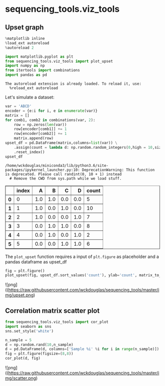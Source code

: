 
# sequencing_tools.viz_tools #


## Upset graph ##


```python
%matplotlib inline
%load_ext autoreload
%autoreload 2

import matplotlib.pyplot as plt
from sequencing_tools.viz_tools import plot_upset
import numpy as np
from itertools import combinations
import pandas as pd
```

    The autoreload extension is already loaded. To reload it, use:
      %reload_ext autoreload


Let's simulate a dataset:


```python
var = 'ABCD'
encoder = {e:i for i, e in enumerate(var)}
matrix = []
for comb1, comb2 in combinations(var, 2):
    row = np.zeros(len(var))
    row[encoder[comb1]] += 1
    row[encoder[comb2]] += 1
    matrix.append(row)
upset_df = pd.DataFrame(matrix,columns=list(var)) \
    .assign(count = lambda d: np.random.random_integers(0,high = 10,size=d.shape[0]))\
    .reset_index()
upset_df
```

    /home/wckdouglas/miniconda3/lib/python3.6/site-packages/ipykernel_launcher.py:10: DeprecationWarning: This function is deprecated. Please call randint(0, 10 + 1) instead
      # Remove the CWD from sys.path while we load stuff.





<div>
<style scoped>
    .dataframe tbody tr th:only-of-type {
        vertical-align: middle;
    }

    .dataframe tbody tr th {
        vertical-align: top;
    }

    .dataframe thead th {
        text-align: right;
    }
</style>
<table border="1" class="dataframe">
  <thead>
    <tr style="text-align: right;">
      <th></th>
      <th>index</th>
      <th>A</th>
      <th>B</th>
      <th>C</th>
      <th>D</th>
      <th>count</th>
    </tr>
  </thead>
  <tbody>
    <tr>
      <th>0</th>
      <td>0</td>
      <td>1.0</td>
      <td>1.0</td>
      <td>0.0</td>
      <td>0.0</td>
      <td>5</td>
    </tr>
    <tr>
      <th>1</th>
      <td>1</td>
      <td>1.0</td>
      <td>0.0</td>
      <td>1.0</td>
      <td>0.0</td>
      <td>10</td>
    </tr>
    <tr>
      <th>2</th>
      <td>2</td>
      <td>1.0</td>
      <td>0.0</td>
      <td>0.0</td>
      <td>1.0</td>
      <td>7</td>
    </tr>
    <tr>
      <th>3</th>
      <td>3</td>
      <td>0.0</td>
      <td>1.0</td>
      <td>1.0</td>
      <td>0.0</td>
      <td>8</td>
    </tr>
    <tr>
      <th>4</th>
      <td>4</td>
      <td>0.0</td>
      <td>1.0</td>
      <td>0.0</td>
      <td>1.0</td>
      <td>2</td>
    </tr>
    <tr>
      <th>5</th>
      <td>5</td>
      <td>0.0</td>
      <td>0.0</td>
      <td>1.0</td>
      <td>1.0</td>
      <td>6</td>
    </tr>
  </tbody>
</table>
</div>



The ```plot_upset``` function requires a input of ```plt.figure``` as placeholder and a pandas dataframe as upset_df


```python
fig = plt.figure()
plot_upset(fig, upset_df.sort_values('count'), ylab='count', matrix_to_plot_ratio=0.4, fontsize=20)
```


![png]((https://raw.githubusercontent.com/wckdouglas/sequencing_tools/master/img/upset.png)


## Correlation matrix scatter plot ##


```python
from sequencing_tools.viz_tools import cor_plot
import seaborn as sns
sns.set_style('white')

n_sample = 5
d = np.random.rand(10,n_sample)
d = pd.DataFrame(d, columns=['Sample %i' %i for i in range(n_sample)])
fig = plt.figure(figsize=(8,8))
cor_plot(d, fig)
```


![png]((https://raw.githubusercontent.com/wckdouglas/sequencing_tools/master/img/scatter.png)

